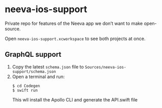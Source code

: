 # neeva-ios-support

Private repo for features of the Neeva app we don’t want to make open-source.

Open `neeva-ios-support.xcworkspace` to see both projects at once.

## GraphQL support

1. Copy the latest `schema.json` file to `Sources/neeva-ios-support/schema.json`
2. Open a terminal and run:
   ```shellsession
   $ cd Codegen
   $ swift run
   ```
   This wll install the Apollo CLI and generate the API.swift file
